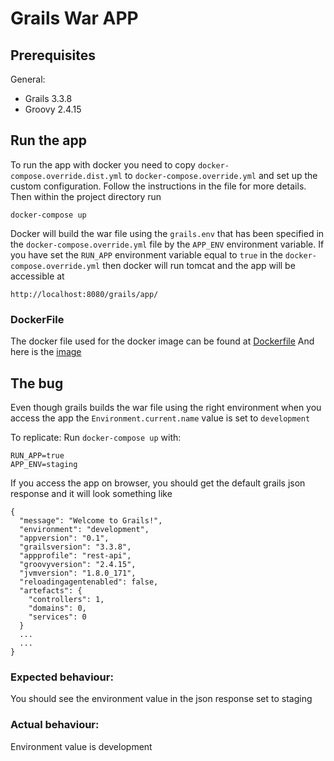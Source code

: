 # Grails War APP

## Prerequisites

General:

* Grails 3.3.8
* Groovy 2.4.15

## Run the app

To run the app with docker you need to copy `docker-compose.override.dist.yml` to `docker-compose.override.yml` 
and set up the custom configuration. Follow the instructions in the file for more details. 
Then within the project directory run 

`docker-compose up` 

Docker will build the war file using the `grails.env` that has been specified in the `docker-compose.override.yml` file 
by the `APP_ENV` environment variable.
If you have set the `RUN_APP` environment variable  equal to `true` in the `docker-compose.override.yml` then docker will 
run tomcat and the app will be accessible at  

`http://localhost:8080/grails/app/`

### DockerFile

The docker file used for the docker image can be found at [Dockerfile](https://github.com/ioannisGiak89/docker/blob/master_grails_tomacat_war/grails/Dockerfile)
And here is the [image](https://hub.docker.com/r/ioannisgiak89/grails/tags/)

## The bug 

Even though grails builds the war file using the right environment when you access the app the 
`Environment.current.name` value is set to `development`

To replicate:
Run `docker-compose up` with: 

```
RUN_APP=true
APP_ENV=staging
```

If you access the app on browser, you should get the default grails json response and it will look something like
```
{
  "message": "Welcome to Grails!",
  "environment": "development",
  "appversion": "0.1",
  "grailsversion": "3.3.8",
  "appprofile": "rest-api",
  "groovyversion": "2.4.15",
  "jvmversion": "1.8.0_171",
  "reloadingagentenabled": false,
  "artefacts": {
    "controllers": 1,
    "domains": 0,
    "services": 0
  }
  ...
  ...
}
```

### Expected behaviour:
You should see the environment value in the json response set to staging 

### Actual behaviour:
Environment value is development
